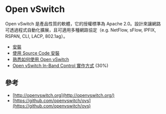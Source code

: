 # Open vSwitch

Open vSwitch 是產品性質的軟體，它的授權標準為 Apache 2.0。設計來讓網路可透過程式自動化擴展，且可適用多種網路協定（e.g. NetFlow, sFlow, IPFIX, RSPAN, CLI, LACP, 802.1ag）。

* [安裝](https://github.com/OSE-Lab/Learning-SDN/tree/master/Switch/OpenvSwitch/Install)
* [使用 Source Code 安裝](https://github.com/OSE-Lab/Learning-SDN/tree/master/Switch/OpenvSwitch/InstallwithSourceCode)
* [熟悉如何使用 Open vSwitch](https://github.com/OSE-Lab/Learning-SDN/tree/master/Switch/OpenvSwitch/Walkthrough)
* [Open vSwitch In-Band Control 實作方式](https://github.com/OSE-Lab/Learning-SDN/tree/master/Switch/OpenvSwitch/InBand) (30%)

## 參考

* [http://openvswitch.org](http://openvswitch.org/)
* [https://github.com/openvswitch/ovs](https://github.com/openvswitch/ovs)
